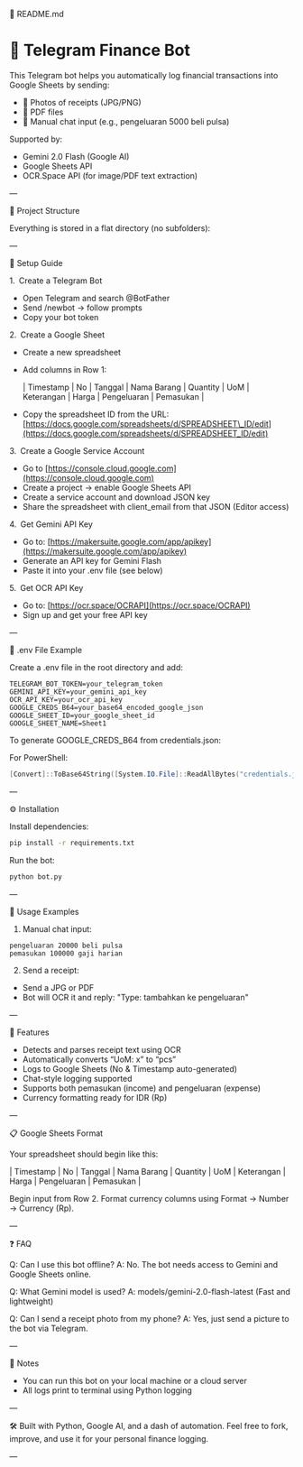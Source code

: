 📄 README.md

# 🧾 Telegram Finance Bot

This Telegram bot helps you automatically log financial transactions into Google Sheets by sending:

* 🧾 Photos of receipts (JPG/PNG)
* 📄 PDF files
* 💬 Manual chat input (e.g., pengeluaran 5000 beli pulsa)

Supported by:

* Gemini 2.0 Flash (Google AI)
* Google Sheets API
* OCR.Space API (for image/PDF text extraction)

—

📁 Project Structure

Everything is stored in a flat directory (no subfolders):


—

🚀 Setup Guide

1. Create a Telegram Bot

* Open Telegram and search @BotFather
* Send /newbot → follow prompts
* Copy your bot token

2. Create a Google Sheet

* Create a new spreadsheet

* Add columns in Row 1:

  \| Timestamp | No | Tanggal | Nama Barang | Quantity | UoM | Keterangan | Harga | Pengeluaran | Pemasukan |

* Copy the spreadsheet ID from the URL:
  [https://docs.google.com/spreadsheets/d/SPREADSHEET\_ID/edit](https://docs.google.com/spreadsheets/d/SPREADSHEET_ID/edit)

3. Create a Google Service Account

* Go to [https://console.cloud.google.com](https://console.cloud.google.com)
* Create a project → enable Google Sheets API
* Create a service account and download JSON key
* Share the spreadsheet with client\_email from that JSON (Editor access)

4. Get Gemini API Key

* Go to: [https://makersuite.google.com/app/apikey](https://makersuite.google.com/app/apikey)
* Generate an API key for Gemini Flash
* Paste it into your .env file (see below)

5. Get OCR API Key

* Go to: [https://ocr.space/OCRAPI](https://ocr.space/OCRAPI)
* Sign up and get your free API key

—

🔐 .env File Example

Create a .env file in the root directory and add:

```env
TELEGRAM_BOT_TOKEN=your_telegram_token
GEMINI_API_KEY=your_gemini_api_key
OCR_API_KEY=your_ocr_api_key
GOOGLE_CREDS_B64=your_base64_encoded_google_json
GOOGLE_SHEET_ID=your_google_sheet_id
GOOGLE_SHEET_NAME=Sheet1
```

To generate GOOGLE\_CREDS\_B64 from credentials.json:

For PowerShell:

```powershell
[Convert]::ToBase64String([System.IO.File]::ReadAllBytes("credentials.json"))
```

—

⚙️ Installation

Install dependencies:

```bash
pip install -r requirements.txt
```

Run the bot:

```bash
python bot.py
```

—

💬 Usage Examples

1. Manual chat input:

```
pengeluaran 20000 beli pulsa
pemasukan 100000 gaji harian
```

2. Send a receipt:

* Send a JPG or PDF
* Bot will OCR it and reply: "Type: tambahkan ke pengeluaran"

—

🧠 Features

* Detects and parses receipt text using OCR
* Automatically converts “UoM: x” to “pcs”
* Logs to Google Sheets (No & Timestamp auto-generated)
* Chat-style logging supported
* Supports both pemasukan (income) and pengeluaran (expense)
* Currency formatting ready for IDR (Rp)

—

📋 Google Sheets Format

Your spreadsheet should begin like this:

\| Timestamp | No | Tanggal | Nama Barang | Quantity | UoM | Keterangan | Harga | Pengeluaran | Pemasukan |

Begin input from Row 2. Format currency columns using Format → Number → Currency (Rp).

—

❓ FAQ

Q: Can I use this bot offline?
A: No. The bot needs access to Gemini and Google Sheets online.

Q: What Gemini model is used?
A: models/gemini-2.0-flash-latest (Fast and lightweight)

Q: Can I send a receipt photo from my phone?
A: Yes, just send a picture to the bot via Telegram.

—

📌 Notes

* You can run this bot on your local machine or a cloud server
* All logs print to terminal using Python logging

—

🛠 Built with Python, Google AI, and a dash of automation.
Feel free to fork, improve, and use it for your personal finance logging.

—
